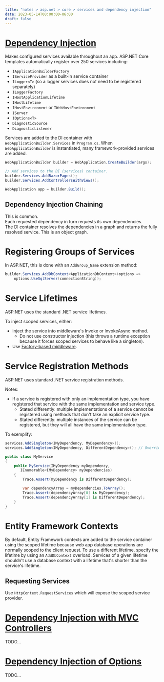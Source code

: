 ```yaml
---
title: "notes > asp.net > core > services and dependency injection"
date: 2023-05-14T00:00:00-06:00
draft: false
---
```


# [Dependency Injection](https://docs.microsoft.com/en-us/aspnet/core/fundamentals/dependency-injection?view=aspnetcore-7.0)
Makes configured services available throughout an app.
ASP.NET Core templates automatically register over 250 services including:
- `IApplicationBuilderFactory`
- `IServiceProvider` as a built-in service container
- `ILogger<T>` (so a logger services does not need to be registered separately)
- `ILoggerFactory`
- `IHostApplicationLifetime`
- `IHostLifetime`
- `IHostEnvironment` or `IWebHostEnvironment`
- `IServer`
- `IOptions<T>`
- `DiagnosticSource`
- `DiagnosticListener`

Services are added to the DI container with `WebApplicationBuilder.Services` in `Program.cs`.
When `WebApplicationBuilder` is instantiated, many framework-provided services are added.
```cs
WebApplicationBuilder builder = WebApplication.CreateBuilder(args);

// Add services to the DI (services) container.
builder.Services.AddRazorPages();
builder.Services.AddControllersWithViews();

WebApplication app = builder.Build();
```

## Dependency Injection Chaining
This is common.  
Each requested dependency in turn requests its own dependencies.  
The DI container resolves the dependencies in a graph and returns the fully resolved service.  This is an object graph.  

# Registering Groups of Services
In ASP.NET, this is done with an `AddGroup_Name` extension method:
```cs
builder.Services.AddDbContext<ApplicationDbContext>(options =>
    options.UseSqlServer(connectionString));
```

# Service Lifetimes
<!-- TODO: Link "service lifetimes" to corresponding .NET notes page -->
ASP.NET uses the standard .NET service lifetimes.

To inject scoped services, either:
- Inject the service into middleware's Invoke or InvokeAsync method.
    - <r>Do not use constructor injection</r> (this throws a runtime exception because it forces scoped services to behave like a singleton).
- Use [Factory-based middleware](https://learn.microsoft.com/en-us/aspnet/core/fundamentals/middleware/extensibility?view=aspnetcore-7.0).

# Service Registration Methods
<!-- TODO: Link "service registration methods" to corresponding .NET notes page -->
ASP.NET uses standard .NET service registration methods.

Notes:
- If a service is registered with only an implementation type, you have registered that service with the same implementation and service type.
    - Stated differently:  multiple implementations of a service cannot be registered using methods that don't take an explicit service type.
    - Stated differently:  multiple instances of the service can be registered, but they will all have the same implementation type.

To exemplify:
```cs
services.AddSingleton<IMyDependency, MyDependency>();
services.AddSingleton<IMyDependency, DifferentDependency>(); // Overrides the previous call when resolved as IMyDependency; add to the previous call when resolved as IEnumerable<MyDependency>

public class MyService
{
    public MyService(IMyDependency myDependency, 
       IEnumerable<IMyDependency> myDependencies)
    {
        Trace.Assert(myDependency is DifferentDependency);

        var dependencyArray = myDependencies.ToArray();
        Trace.Assert(dependencyArray[0] is MyDependency);
        Trace.Assert(dependencyArray[1] is DifferentDependency);
    }
}
```

# Entity Framework Contexts
By default, Entity Framework contexts are added to the service container using the scoped lifetime because web app database operations are normally scoped to the client request. To use a different lifetime, specify the lifetime by using an `AddDbContext` overload. Services of a given lifetime shouldn't use a database context with a lifetime that's shorter than the service's lifetime.

## Requesting Services
Use `HttpContext.RequestServices` which will expose the scoped service provider.

# [Dependency Injection with MVC Controllers](https://learn.microsoft.com/en-us/aspnet/core/mvc/controllers/dependency-injection?view=aspnetcore-7.0)
TODO...

# [Dependency Injection of Options](https://learn.microsoft.com/en-us/aspnet/core/fundamentals/configuration/options?view=aspnetcore-7.0)
TODO...
